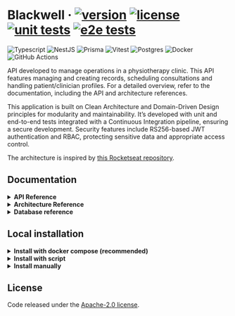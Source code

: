 # Blackwell &middot; [![version](https://img.shields.io/github/package-json/v/helpmeagain/blackwell)](./package.json) [![license](https://img.shields.io/github/license/helpmeagain/blackwell)](./LICENSE.md) [![unit tests](https://img.shields.io/github/actions/workflow/status/helpmeagain/blackwell/run-unit-tests.yml?branch=main&event=push&logo=vitest&logoColor=%23ffffff&label=unit%20tests)](https://github.com/helpmeagain/blackwell/actions/workflows/run-unit-tests.yml) [![e2e tests](https://img.shields.io/github/actions/workflow/status/helpmeagain/blackwell/run-e2e-tests.yml?branch=main&event=push&style=flat&logo=vitest&logoColor=white&label=e2e%20tests)](https://github.com/helpmeagain/blackwell/actions/workflows/run-e2e-tests.yml)

![Typescript](https://img.shields.io/badge/Typescript-blue?style=for-the-badge&logo=Typescript&logoColor=white
)
![NestJS](https://img.shields.io/badge/NestJS-%23ff3232?style=for-the-badge&logo=NestJS&logoColor=white
)
![Prisma](https://img.shields.io/badge/Prisma-%2320b2aa?style=for-the-badge&logo=Prisma&logoColor=white
)
![Vitest](https://img.shields.io/badge/Vitest-%259b19?style=for-the-badge&logo=Vitest&logoColor=white
)
![Postgres](https://img.shields.io/badge/Postgres-%23585ce4?style=for-the-badge&logo=PostgreSQL&logoColor=white
)
![Docker](https://img.shields.io/badge/Docker-blue?style=for-the-badge&logo=docker&logoColor=white
)
![GitHub Actions](https://img.shields.io/badge/GitHub%20Actions-grey?style=for-the-badge&logo=githubactions&logoColor=white)

<!-- ![Redis](https://img.shields.io/badge/Redis-%23FF6600?style=for-the-badge&logo=Redis&logoColor=white
) -->

API developed to manage operations in a physiotherapy clinic. This API features managing and creating records, scheduling consultations and handling patient/clinician profiles. For a detailed overview, refer to the documentation, including the API and architecture references.

This application is built on Clean Architecture and Domain-Driven Design principles for modularity and maintainability. It’s developed with unit and end-to-end tests integrated with a Continuous Integration pipeline, ensuring a secure development. Security features include RS256-based JWT authentication and RBAC, protecting sensitive data and appropriate access control.

The architecture is inspired by [this Rocketseat repository](https://github.com/rocketseat-education/05-nest-clean).

## Documentation

<details>
<summary><strong>API Reference</strong></summary>

### How to use the API
You can use the API using the following tools:
- Swagger: Execute the API and open the `/api` route.
- Insomnia: Import the [JSON file](./docs/insomnia-blackwell-requests.json) into Insomnia. You will need to update the environment variables.
- HTTP Request: Open the [HTTP file](./docs/http-blackwell-requests.http). You will need to update the environment variables.
<!-- - Postman: Import the [JSON file](./insomnia-blackwell-requests.json) into Postman. You will need to update the environment variables. -->

### Routes

#### Authentication
| Method | Route           | Operation                | Authentication | Authorization |
|--------|-----------------|--------------------------|----------------|---------------|
| POST   | /auth/clinician | Authenticate a clinician | No             | No            |
| POST   | /auth/patient   | Authenticate a patient   | No             | No            |

#### Clinicians
| **Method** | **Route**                  | **Operation**                    | **Authentication** | **Authorization**         |
|------------|----------------------------|----------------------------------|--------------------|---------------------------|
| GET        | /clinicians                | Fetch clinicians with pagination | Yes                | No                        |
| GET        | /clinicians/by-id/{id}     | Get a clinician by id            | Yes                | No                        |
| GET        | /clinicians/by-slug/{slug} | Get a clinician by slug          | Yes                | No                        |
| POST       | /clinicians                | Create a clinician               | No                 | No                        |
| PUT        | /clinicians/{id}           | Edit a clinician                 | Yes                | Yes (Resource owner only) |
| DELETE     | /clinicians/{id}           | Delete clinician by id           | Yes                | Yes (Resource owner only) |

#### Patients
| **Method** | **Route**                | **Operation**                  | **Authentication** | **Authorization**         |
|------------|--------------------------|--------------------------------|--------------------|---------------------------|
| GET        | /patients                | Fetch patients with pagination | Yes                | No                        |
| GET        | /patients/by-cpf/{cpf}   | Get a patient by CPF           | Yes                | No                        |
| GET        | /patients/by-id/{id}     | Get a patient by id            | Yes                | No                        |
| GET        | /patients/by-slug/{slug} | Get a patient by slug          | Yes                | No                        |
| POST       | /patients                | Create a patient               | No                 | No                        |
| PUT        | /patients/{id}           | Edit a patient                 | Yes                | Yes (Resource owner only) |
| DELETE     | /patients/{id}           | Delete patient by id           | Yes                | Yes (Resource owner only) |

#### Universal Medical Record
| **Method** | **Route**                                           | **Operation**                                 | **Authentication** | **Authorization**            |
|------------|-----------------------------------------------------|-----------------------------------------------|--------------------|------------------------------|
| GET        | /universal-medical-record/{id}                      | Get a universal medical record by id          | Yes                | No                           |
| GET        | /universal-medical-record/by-patient-id/{patientId} | Get a universal medical record by patient id  | Yes                | No                           |
| PUT        | /universal-medical-record/{id}                      | Edit a universal medical record by id         | Yes                | Yes (Only the patient-owner) |
| PUT        | /universal-medical-record/by-patient-id/{patientId} | Edit a universal medical record by patient id | Yes                | Yes (Only the patient-owner) |

  <details>
  <summary><h4>Specific records (Open to view details)</h4></summary>

  #### Cardiorespiratory Record
  | **Method** | **Route**                                                                   | **Operation**                                     | **Authentication** | **Authorization**                                      |
  |------------|-----------------------------------------------------------------------------|---------------------------------------------------|--------------------|--------------------------------------------------------|
  | GET        | /cardiorespiratory-record/by-id/{id}                                        | Get a record by id                                | Yes                | Yes (Only the patient, clinician and authorized users) |
  | GET        | /cardiorespiratory-record/by-patient-id/{patientId}                         | Get a record by patient id                        | Yes                | Yes (Only the patient, clinician and authorized users) |
  | GET        | /cardiorespiratory-record/fetch-ids-by-clinician-id/{clinicianId}           | Fetch records ids by clinician id with pagination | Yes                | Yes (Only clinicians)                                  |
  | POST       | /cardiorespiratory-record/patient-id/{patientId}/clinician-id/{clinicianId} | Create a record                                   | Yes                | Yes (Only clinicians)                                  |
  | PUT        | /cardiorespiratory-record/{id}                                              | Edit a record                                     | Yes                | Yes (Only the clinician-owner)                         |


  #### Neurofunctional Record
  | **Method** | **Route**                                                                 | **Operation**                                     | **Authentication** | **Authorization**                                      |
  |------------|---------------------------------------------------------------------------|---------------------------------------------------|--------------------|--------------------------------------------------------|
  | GET        | /neurofunctional-record/by-id/{id}                                        | Get a record by id                                | Yes                | Yes (Only the patient, clinician and authorized users) |
  | GET        | /neurofunctional-record/by-patient-id/{patientId}                         | Get a record by patient id                        | Yes                | Yes (Only the patient, clinician and authorized users) |
  | GET        | /neurofunctional-record/fetch-ids-by-clinician-id/{clinicianId}           | Fetch records ids by clinician id with pagination | Yes                | Yes (Only clinicians)                                  |
  | POST       | /neurofunctional-record/patient-id/{patientId}/clinician-id/{clinicianId} | Create a record                                   | Yes                | Yes (Only clinicians)                                  |
  | PUT        | /neurofunctional-record/{id}                                              | Edit a record                                     | Yes                | Yes (Only the clinician-owner)                         |

  #### Trauma Orthopedic Record
  | **Method** | **Route**                                                                   | **Operation**                                     | **Authentication** | **Authorization**                                      |
  |------------|-----------------------------------------------------------------------------|---------------------------------------------------|--------------------|--------------------------------------------------------|
  | GET        | /trauma-orthopedic-record/by-id/{id}                                        | Get a record by id                                | Yes                | Yes (Only the patient, clinician and authorized users) |
  | GET        | /trauma-orthopedic-record/by-patient-id/{patientId}                         | Get a record by patient id                        | Yes                | Yes (Only the patient, clinician and authorized users) |
  | GET        | /trauma-orthopedic-record/fetch-ids-by-clinician-id/{clinicianId}           | Fetch records ids by clinician id with pagination | Yes                | Yes (Only clinicians)                                  |
  | POST       | /trauma-orthopedic-record/patient-id/{patientId}/clinician-id/{clinicianId} | Create a record                                   | Yes                | Yes (Only clinicians)                                  |
  | PUT        | /trauma-orthopedic-record/{id}                                              | Edit a record                                     | Yes                | Yes (Only the clinician-owner)                         |
  </details>

  #### Manage record access
  | **Method** | **Route**                                                          | **Operation**                       | **Authentication** | **Authorization**            |
  |------------|--------------------------------------------------------------------|-------------------------------------|--------------------|------------------------------|
  | GET        | /manage-access/authorized-users                                    | Get authorized users                | Yes                | Yes (Only patients)          |
  | GET        | /manage-access/get-records-shared-with-me                          | Get records shared with me          | Yes                | No                           |
  | GET        | /manage-access/pending-authorization                               | Get pending authorization users     | Yes                | Yes (Only patients)          |
  | PATCH      | /manage-access/pending-authorization/authorize-access/{userId}     | Authorize access for record         | Yes                | Yes (Only the patient-owner) |
  | PATCH      | /manage-access/request-access-by-patient-id/{patientId}            | Request authorization by patient id | Yes                | No                           |
  | PATCH      | /manage-access/request-access/record-id/{recordId}/userId/{userId} | Request authorization by record id  | Yes                | No                           |
  | DELETE     | /manage-access/authorized-users/revoke-access/{userId}             | Remove access from user             | Yes                | Yes (Only the patient-owner) |
  | DELETE     | /manage-access/pending-authorization/deny-access/{userId}          | Deny pending authorization users    | Yes                | Yes (Only the patient-owner) |
</details>

<details>
<summary><strong>Architecture Reference</strong></summary>
  
### Explanation

This API follows the principles of Clean Architecture, structured into distinct layers, each with well-defined responsibilities. The layers are organized as follows:
- Presentation Layer: Manages communication with the outside world. It’s responsible for handling input and output, such as displaying data or receiving commands.
- Infrastructure Layer: Handles communication with external systems and resources like databases, APIs, or third-party services. It provides the concrete implementation of the interfaces defined by other layers.
- Application Layer: Contains the use cases and business logic that orchestrates the system’s operations. It coordinates the flow of data between the Domain and the Infrastructure layers,
- Domain Layer: Represents the core business concepts and rules of the system. It is independent of any specific technology or framework and contains the fundamental logic and data models that define the problem domain.

### Architectural diagram

```mermaid
stateDiagram-v2
    classDef pres fill:#A8D8FC,color:white, font-size:20px, font-weight:bold
    classDef infra fill:#A2FDBA,color:white, font-size:20px, font-weight:bold
    classDef app fill:#FFA09C,color:white, font-size:20px, font-weight:bold
    classDef dom fill:#FCFDB9,color:white, font-size:20px, font-weight:bold

    Presentation:::pres
    Infrastructure:::infra
    Application:::app
    Domain:::dom

    Presentation --> Infrastructure
    Infrastructure --> Application
    Application --> Domain

    state Infrastructure{
        Adapters
        Events
        --
        Database/ORM
        --
        Authentication
        Cryptography
    }
    state Presentation{
        NestJS
        Swagger
        --
        Controllers
        Presenters
        Validations
    }
    state Application{
        UseCases
        --
        ErrorHandler
        Repositories
    }

    state Domain{
        Entities
        ValueObjects
        --
        AggregateRoot
        WatchedList
    }
```

</details>


<details>
<summary><strong>Database reference</strong></summary>

### Explanation

The API uses PostgreSQL as the relational database, using features such as table relationships, data integrity, and advanced querying capabilities. Prisma is employed as the ORM (Object-Relational Mapping) tool to simplify database interactions.

### Entity relationship diagram

```mermaid
erDiagram
    NOTIFICATION {
        string id PK
        string recipient_id
        string title
        string content
        DateTime read_at "Optional"
        UserRole recipientType "ADMIN | EMPLOYEE | CLIENT"
        DateTime created_at "Default as 'now()'"
    }

    CLINICIAN {
        string id PK
        string name
        string surname
        string slug
        Gender gender "male | female | nonbinary | other"
        string occupation
        string phone_number
        string email "Unique field"
        string password
        UserRole role "Default as 'EMPLOYEE'"
        DateTime created_at "Default as 'now()'"
        DateTime updated_at
    }

    PATIENT {
        string id PK
        string name
        string surname
        string slug
        Gender gender "male | female | nonbinary | other"
        DateTime birth_date
        string cpf "Unique field"
        string phone_number
        string address
        string state
        string city
        string email "Unique field"
        string password
        UserRole role "Default as 'CLIENT'"
        DateTime created_at "Default as 'now()'"
        DateTime updated_at
        string universal_medical_record_id FK "Unique field" 
    }

    UNIVERSAL_MEDICAL_RECORD {
        string id PK
        string profession "Optional"
        string emergency_contact_email "Optional"
        string emergency_contact_number "Optional"
        string marital_status "Optional"
        float height "Optional"
        float weight "Optional"
        string[] allergies "Optional"
        string[] diagnosis "Optional"
        string[] medications_in_use "Optional"
        DateTime created_at "Default as 'now()'"
        DateTime updated_at
        string patient_id FK "Unique field" 
    }

    TRAUMA_ORTHOPEDIC_RECORD{
        string id PK
        string medical_diagnosis
        string anamnesis
        string physical_examination
        PhysiotherapyDepartment physiotherapy_department "Default as 'Orthopedic'"
        Triage triage "orange | yellow | green | blue"
        string[] authorized_users
        string[] pending_authorization_users
        string palpation
        boolean edema
        boolean pitting_test
        boolean finger_pressure_test
        float right_arm
        float left_arm
        float upper_right_thigh
        float upper_left_thigh
        float lower_right_thigh
        float lower_left_thigh
        float right_knee
        float left_knee
        float intensity
        string location
        string characteristic
        string special_orthopedic_test
        DateTime created_at "Default as 'now()'"
        DateTime updated_at
        string clinician_id FK
        string patient_id FK "Unique field" 
        string universal_medical_record_id FK "Unique field"
    }

    NEUROFUNCTIONAL_RECORD {
        string id PK
        string medical_diagnosis
        string anamnesis
        string physical_examination
        PhysiotherapyDepartment physiotherapy_department "Default as 'Orthopedic'"
        Triage triage "orange | yellow | green | blue"
        string[] authorized_users
        string[] pending_authorization_users
        boolean alcohol_consumption
        boolean smoker
        boolean obesity
        boolean diabetes
        boolean drug_user
        boolean physical_activity
        float blood_pressure
        float heart_rate
        float respiratory_rate
        float oxygen_saturation
        float body_temperature
        boolean independent_mobility
        boolean uses_crutches
        boolean uses_walker
        boolean wheelchair_user
        boolean has_scar
        boolean has_bedsore
        boolean cooperative
        boolean non_cooperative
        boolean hydrated
        boolean has_hematoma
        boolean has_edema
        boolean has_deformity
        SuperficialSensation superficial "Tactile | Thermal | Painful"
        DeepSensation deep "PositionSense | MovementSense"
        boolean graphesthesia
        boolean barognosis
        boolean stereognosis
        float three_meter_walk_time_in_seconds
        boolean has_fall_risk
        MobilityStatus bridge "Independent | PartiallyDependent | Dependent | CannotPerform"
        MobilityStatus semi_roll_right "Independent | PartiallyDependent | Dependent | CannotPerform"
        MobilityStatus semi_roll_left "Independent | PartiallyDependent | Dependent | CannotPerform"
        MobilityStatus full_roll "Independent | PartiallyDependent | Dependent | CannotPerform"
        MobilityStatus drag  "Independent | PartiallyDependent | Dependent | CannotPerform"
        MobilityStatus prone_to_forearm_support "Independent | PartiallyDependent | Dependent | CannotPerform"
        MobilityStatus forearm_support_to_all_fours "Independent | PartiallyDependent | Dependent | CannotPerform"
        MobilityStatus all_fours "Independent | PartiallyDependent | Dependent | CannotPerform"
        MobilityStatus all_fours_to_kneeling "Independent | PartiallyDependent | Dependent | CannotPerform"
        MobilityStatus kneeling_to_half_kneeling_right "Independent | PartiallyDependent | Dependent | CannotPerform"
        MobilityStatus kneeling_to_half_kneeling_left "Independent | PartiallyDependent | Dependent | CannotPerform"
        MobilityStatus half_kneeling_right_to_standing "Independent | PartiallyDependent | Dependent | CannotPerform"
        MobilityStatus half_kneeling_left_to_standing "Independent | PartiallyDependent | Dependent | CannotPerform"
        string diagnosis
        string treatment_goals
        string physiotherapeutic_conduct
        DateTime created_at "Default as 'now()'"
        DateTime updated_at
        string clinician_id FK
        string patient_id FK "Unique field" 
        string universal_medical_record_id FK "Unique field"
    }

    CARDIORESPIRATORY_RECORD {
        string id PK
        string medical_diagnosis
        string anamnesis
        string physical_examination
        PhysiotherapyDepartment physiotherapy_department "Default as 'Orthopedic'"
        Triage triage "orange | yellow | green | blue"
        string[] authorized_users
        string[] pending_authorization_users
        boolean alcohol_consumption
        boolean smoker
        boolean obesity
        boolean diabetes
        boolean drug_user
        boolean physical_activity
        boolean isFaceSinusPalpationHurtful
        NasalSecretionType type "purulent | mucopurulent | mucoid | piohematic | hematic | rosacea | greenish | yellowish"
        boolean is_fetid
        NasalSecretionQuantity quantity "large | moderate | small | absent"
        PhysicalInspectionNasalItching nasal_itching "intermittent | persistent | absent"
        PhysicalInspectionNasalItching sneezing "intermittent | persistent | absent"
        PhysicalInspectionChestType chest_type "kyphotic | scoliotic | kyphoscoliotic | barrel | hourglass | pectusExcavatum | pectusCarinatum | normal | charpyAngle"
        PhysicalInspectionRespiratoryOrCardiacSigns respiratory_or_cardiac_signs "accessory | retractions | hooverSign | digitalClubbing | jugularVenousDistension | normal"
        float heart_rate
        float respiratory_rate
        float systolic
        float diastolic
        float temperature
        float oxygen_saturation
        float first_measurement
        float second_measurement
        float third_measurement
        float pemax_first_measurement
        float pemax_second_measurement
        float pemax_third_measurement
        float pimax_first_measurement
        float pimax_second_measurement
        float pimax_third_measurement
        float bmi
        float abdominal_perimeter
        float waist_hip_ratio
        float body_fat
        float visceral_fat
        float muscle_mass_percentage
        float bicipital
        float tricipital
        float subscapular
        float abdominal
        DateTime created_at "Default as 'now()'"
        DateTime updated_at
        string clinician_id FK
        string patient_id FK "Unique field" 
        string universal_medical_record_id FK "Unique field"
    }


    PATIENT ||--|| UNIVERSAL_MEDICAL_RECORD : has
    PATIENT ||--|| TRAUMA_ORTHOPEDIC_RECORD : has
    PATIENT ||--|| NEUROFUNCTIONAL_RECORD : has
    PATIENT ||--|| CARDIORESPIRATORY_RECORD : has
    CLINICIAN ||--o{ TRAUMA_ORTHOPEDIC_RECORD : creates
    CLINICIAN ||--o{ NEUROFUNCTIONAL_RECORD : creates
    CLINICIAN ||--o{ CARDIORESPIRATORY_RECORD : creates
```
</details>

## Local installation

<details>
<summary><strong>Install with docker compose (recommended)</strong></summary>

### Prerequisites

- Install [docker](https://www.docker.com/products/docker-desktop/).

### Docker setup
To run this project locally, follow these steps:
1. Clone the repository:
```bash
git clone <repository-url>
```

2. Navigate to the project directory:
```bash
cd <project-directory>
```

3. Run the docker compose:
```bash
docker compose up
```

4. Access the application on localhost at port 8080.

</details>

<details>
<summary><strong>Install with script</strong></summary>

### Prerequisites
- Install [node.js](https://nodejs.org/en).
- Install and run [postgres](https://www.postgresql.org/).

### Local setup
    
To run this project locally, follow these steps:
1. Clone the repository:
```bash
git clone <repository-url>
```

2. Navigate to the project directory:
```bash
cd <project-directory>
```

3. Run the script:
```bash
# Bash
scripts/setup.sh

# Powershell
scripts/setup.ps1
```

4. Insert the database URL when prompted:
```bash
Enter your PostgreSQL URL: postgres://your-user-name:your-password@your-hostname:5432/your-database-name
```

5. Start the server
```bash
# Using npm
npm start

# Using pnpm
pnpm start

# Using yarn
yarn start
```

6. Access the application on localhost at port 8080.

</details>

<details>
<summary><strong>Install manually</strong></summary>

### Prerequisites
- Install [node.js](https://nodejs.org/en).
- Install and run [postgres](https://www.postgresql.org/).

### Local setup
    
To run this project locally, follow these steps:
1. Clone the repository:
```bash
git clone <repository-url>
```

2. Navigate to the project directory:
```bash
cd <project-directory>
```

3. Install dependencies:
```bash
# Using npm
npm install

# Using pnpm
pnpm install

# Using yarn
yarn install
```

4. Open postgres server and copy the URL in a `.env` file (you can follow the [example](./.env.exemple)):

```bash
DATABASE_URL="postgres://your-user-name:your-password@your-hostname:5432/your-database-name"
```

5. Generate files for Prisma data model:
```bash
# Using npm
npx prisma generate

# Using pnpm
pnpm prisma generate

# Using yarn
yarn prisma generate
```

6. Generate JWT - RS256 Keys:
```bash
# Generate private and public key
openssl genpkey -algorithm RSA -out private_key.pem -pkeyopt rsa_keygen_bits:2048
openssl rsa -pubout -in private_key.pem -out public_key.pem

# Generate base64 versions of the key
openssl base64 -in private_key.pem -out private_key_base64.txt
openssl base64 -in public_key.pem -out public_key_base64.txt
```

7. Copy and paste the JWT - RS256 (base64) in the `.env` file (you can follow the [example](./.env.exemple)):
```bash
JWT_PRIVATE_KEY="your-jwt-private-key-in-base64"
JWT_PUBLIC_KEY="your-jwt-public-key-in-base64"
```

8. Build the application:
```bash
# Using npm
npm build

# Using pnpm
pnpm build

# Using yarn
yarn build
```

9. Run the application:
```bash
# Using npm
npm start

# Using pnpm
pnpm start

# Using yarn
yarn start
```

10. Access the application in the localhost

</details>

## License
Code released under the [Apache-2.0 license](./LICENSE.txt).